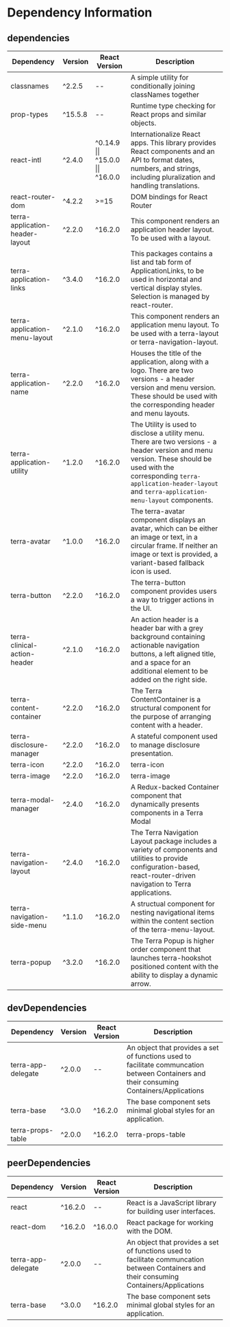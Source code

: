 # Dependency Information

## dependencies
| Dependency | Version | React Version | Description |
|-|-|-|-|
| classnames | ^2.2.5 | -- | A simple utility for conditionally joining classNames together |
| prop-types | ^15.5.8 | -- | Runtime type checking for React props and similar objects. |
| react-intl | ^2.4.0 | ^0.14.9 \|\| ^15.0.0 \|\| ^16.0.0 | Internationalize React apps. This library provides React components and an API to format dates, numbers, and strings, including pluralization and handling translations. |
| react-router-dom | ^4.2.2 | >=15 | DOM bindings for React Router |
| terra-application-header-layout | ^2.2.0 | ^16.2.0 | This component renders an application header layout. To be used with a layout. |
| terra-application-links | ^3.4.0 | ^16.2.0 | This packages contains a list and tab form of ApplicationLinks, to be used in horizontal and vertical display styles. Selection is managed by react-router. |
| terra-application-menu-layout | ^2.1.0 | ^16.2.0 | This component renders an application menu layout. To be used with a terra-layout or terra-navigation-layout. |
| terra-application-name | ^2.2.0 | ^16.2.0 | Houses the title of the application, along with a logo. There are two versions - a header version and menu version. These should be used with the corresponding header and menu layouts. |
| terra-application-utility | ^1.2.0 | ^16.2.0 | The Utility is used to disclose a utility menu. There are two versions - a header version and menu version. These should be used with the corresponding `terra-application-header-layout` and `terra-application-menu-layout` components. |
| terra-avatar | ^1.0.0 | ^16.2.0 | The terra-avatar component displays an avatar, which can be either an image or text, in a circular frame. If neither an image or text is provided, a variant-based fallback icon is used. |
| terra-button | ^2.2.0 | ^16.2.0 | The terra-button component provides users a way to trigger actions in the UI. |
| terra-clinical-action-header | ^2.1.0 | ^16.2.0 | An action header is a header bar with a grey background containing actionable navigation buttons, a left aligned title, and a space for an additional element to be added on the right side. |
| terra-content-container | ^2.2.0 | ^16.2.0 | The Terra ContentContainer is a structural component for the purpose of arranging content with a header. |
| terra-disclosure-manager | ^2.2.0 | ^16.2.0 | A stateful component used to manage disclosure presentation. |
| terra-icon | ^2.2.0 | ^16.2.0 | terra-icon |
| terra-image | ^2.2.0 | ^16.2.0 | terra-image |
| terra-modal-manager | ^2.4.0 | ^16.2.0 | A Redux-backed Container component that dynamically presents components in a Terra Modal |
| terra-navigation-layout | ^2.4.0 | ^16.2.0 | The Terra Navigation Layout package includes a variety of components and utilities to provide configuration-based, react-router-driven navigation to Terra applications. |
| terra-navigation-side-menu | ^1.1.0 | ^16.2.0 | A structual component for nesting navigational items within the content section of the terra-menu-layout. |
| terra-popup | ^3.2.0 | ^16.2.0 | The Terra Popup is higher order component that launches terra-hookshot positioned content with the ability to display a dynamic arrow. |

## devDependencies
| Dependency | Version | React Version | Description |
|-|-|-|-|
| terra-app-delegate | ^2.0.0 | -- | An object that provides a set of functions used to facilitate communcation between Containers and their consuming Containers/Applications |
| terra-base | ^3.0.0 | ^16.2.0 | The base component sets minimal global styles for an application. |
| terra-props-table | ^2.0.0 | ^16.2.0 | terra-props-table |

## peerDependencies
| Dependency | Version | React Version | Description |
|-|-|-|-|
| react | ^16.2.0 | -- | React is a JavaScript library for building user interfaces. |
| react-dom | ^16.2.0 | ^16.0.0 | React package for working with the DOM. |
| terra-app-delegate | ^2.0.0 | -- | An object that provides a set of functions used to facilitate communcation between Containers and their consuming Containers/Applications |
| terra-base | ^3.0.0 | ^16.2.0 | The base component sets minimal global styles for an application. |
